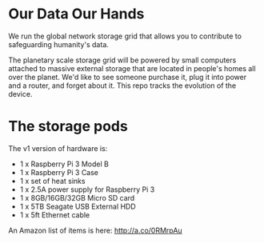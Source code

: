 # Our Data Our Hands
We run the global network storage grid that allows you to contribute to safeguarding humanity's data.

The planetary scale storage grid will be powered by small computers attached to massive external storage that are located in people's homes all over the planet. We'd like to see someone purchase it, plug it into power and a router, and forget about it. This repo tracks the evolution of the device.

# The storage pods
The v1 version of hardware is:
* 1 x Raspberry Pi 3 Model B
* 1 x Raspberry Pi 3 Case
* 1 x set of heat sinks
* 1 x 2.5A power supply for Raspberry Pi 3
* 1 x 8GB/16GB/32GB Micro SD card
* 1 x 5TB Seagate USB External HDD
* 1 x 5ft Ethernet cable

An Amazon list of items is here: http://a.co/0RMrpAu

